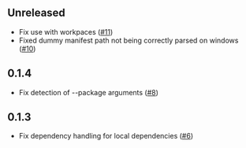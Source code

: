 ## Unreleased

- Fix use with workpaces ([#11](https://github.com/phil-opp/cargo-post/pull/11))
- Fixed dummy manifest path not being correctly parsed on windows ([#10](https://github.com/phil-opp/cargo-post/pull/10))

## 0.1.4

- Fix detection of --package arguments ([#8](https://github.com/phil-opp/cargo-post/pull/8))

## 0.1.3

- Fix dependency handling for local dependencies ([#6](https://github.com/phil-opp/cargo-post/pull/6))
